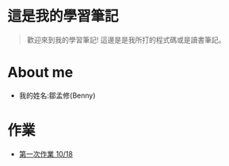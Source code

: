 # 這是我的學習筆記
> 歡迎來到我的學習筆記! 
> 這邊是是我所打的程式碼或是讀書筆記。

# About me
* 我的姓名:鄒孟修(Benny)
# 作業
* [第一次作業 10/18](https://github.com/Benny805038/benny/tree/master/week%205)




